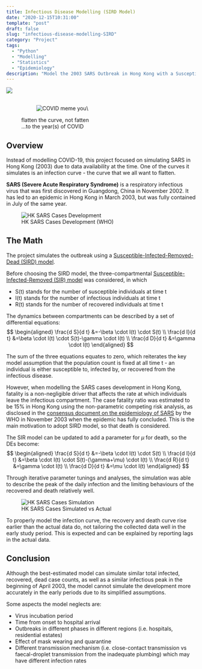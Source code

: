 ```yaml
---
title: Infectious Disease Modelling (SIRD Model)
date: "2020-12-15T10:31:00"
template: "post"
draft: false
slug: "infectious-disease-modelling-SIRD"
category: "Project"
tags:
  - "Python"
  - "Modelling"
  - "Statistics"
  - "Epidemiology"
description: "Model the 2003 SARS Outbreak in Hong Kong with a Susceptible-Infected-Recovered-Dead (SIRD) compartmental model"
---
```


<a href="https://github.com/Kayx23/2003-SARS-modelling/blob/main/SIRD%20Model.ipynb" target="_blank">
<img src="https://img.shields.io/static/v1?label=Source&message=Available&color=Green&style=plat-square&logo=github">
</a>
<br>
<br>

<figure>
    <figure style="width: 230px">
	    <img src='/media/covid-meme.jpeg' alt='COVID meme you\'s seen a gazillion times'>
    </figure>
    <figcaption>flatten the curve, not fatten</figcaption>
    <figcaption>...to the year(s) of COVID</figcaption>
</figure>

## Overview

Instead of modelling COVID-19, this project focused on simulating SARS in Hong Kong (2003) due to data availability at the time. One of the curves it simulates is an infection curve - the curve that we all want to flatten. 

**SARS (Severe Acute Respiratory Syndrome)** is a respiratory infectious virus that was first discovered in Guangdong, China in November 2002. It has led to an epidemic in Hong Kong in March 2003, but was fully contained in July of the same year.

<figure style="width: 500px">
	<img src='/media/hk-cases.png' alt='HK SARS Cases Development'>
	<figcaption>HK SARS Cases Development (WHO)</figcaption>
</figure>

## The Math
The project simulates the outbreak using a [Susceptible-Infected-Removed-Dead (SIRD) model](https://en.wikipedia.org/wiki/Compartmental_models_in_epidemiology#The_SIRD_model). 

Before choosing the SIRD model, the three-compartmental [Susceptible-Infected-Removed (SIR) model](https://en.wikipedia.org/wiki/Compartmental_models_in_epidemiology#The_SIR_model_2) was considered, in which 
* S(t) stands for the number of susceptible individuals at time t 
* I(t) stands for the number of infectious individuals at time t
* R(t) stands for the number of recovered individuals at time t

The dynamics between compartments can be described by a set of differential equations: 
$$
\begin{aligned} 
\frac{d S}{d t} &=-\beta \cdot I(t) \cdot S(t) \\ 
\frac{d I}{d t} &=\beta \cdot I(t) \cdot S(t)-\gamma \cdot I(t) \\ 
\frac{d D}{d t} &=\gamma \cdot I(t) 
\end{aligned}
$$

The sum of the three equations equates to zero, which reiterates the key model assumption that the population count is fixed at all time t - an individual is either susceptible to, infected by, or recovered from the infectious disease. 

However, when modelling the SARS cases development in Hong Kong, fatality is a non-negligible driver that affects the rate at which individuals leave the infectious compartment. The case fatality ratio was estimated to be 15% in Hong Kong using the non-parametric competing risk analysis, as disclosed in the [consensus document on the epidemiology of SARS](https://www.who.int/csr/sars/en/WHOconsensus.pdf) by the WHO in November 2003 when the epidemic has fully concluded. This is the main motivation to adopt SIRD model, so that death is considered. 

The SIR model can be updated to add a parameter for $\mu$ for death, so the DEs become: 
$$
\begin{aligned} 
\frac{d S}{d t} &=-\beta \cdot I(t) \cdot S(t) \\ 
\frac{d I}{d t} &=\beta \cdot I(t) \cdot S(t)-(\gamma+\mu) \cdot I(t) \\ 
\frac{d R}{d t} &=\gamma \cdot I(t) \\
\frac{d D}{d t} &=\mu \cdot I(t) 
\end{aligned}
$$

Through iterative parameter tunings and analyses, the simulation was able to describe the peak of the daily infection and the limiting behaviours of the recovered and death relatively well. 

<figure style="width: 500px">
	<img src='/media/hk-cases-simulated.png' alt='HK SARS Cases Simulation'>
	<figcaption>HK SARS Cases Simulated vs Actual</figcaption>
</figure>

To properly model the infection curve, the recovery and death curve rise earlier than the actual data do, not tailoring the collected data well in the early study period. This is expected and can be explained by reporting lags in the actual data. 


## Conclusion
Although the best-estimated model can simulate similar total infected, recovered, dead case counts, as well as a similar infectious peak in the beginning of April 2003, the model cannot simulate the development more accurately in the early periods due to its simplified assumptions. 

Some aspects the model neglects are:
* Virus incubation period 
* Time from onset to hospital arrival
* Outbreaks in different phases in different regions (i.e. hospitals, residential estates)
* Effect of mask wearing and quarantine
* Different transmission mechanism (i.e. close-contact transmission vs faecal-droplet transmission from the inadequate plumbing) which may have different infection rates

<br>
